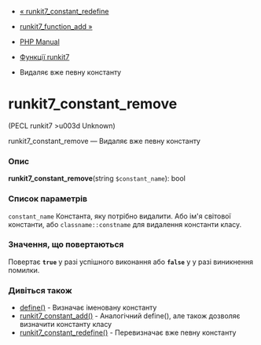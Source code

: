 - [«
runkit7_constant_redefine](function.runkit7-constant-redefine.md)
- [runkit7_function_add »](function.runkit7-function-add.md)

- [PHP Manual](index.md)
- [Функції runkit7](ref.runkit7.md)
- Видаляє вже певну константу

# runkit7_constant_remove

(PECL runkit7 \>u003d Unknown)

runkit7_constant_remove — Видаляє вже певну константу

### Опис

**runkit7_constant_remove**(string `$constant_name`): bool

### Список параметрів

`constant_name`
Константа, яку потрібно видалити. Або ім'я світової константи,
або `classname::constname` для видалення константи класу.

### Значення, що повертаються

Повертає **`true`** у разі успішного виконання або **`false`** у
у разі виникнення помилки.

### Дивіться також

- [define()](function.define.md) - Визначає іменовану константу
- [runkit7_constant_add()](function.runkit7-constant-add.md) -
Аналогічний define(), але також дозволяє визначити константу класу
- [runkit7_constant_redefine()](function.runkit7-constant-redefine.md) -
Перевизначає вже певну константу
